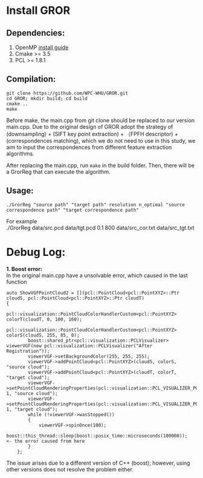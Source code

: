 
# Install GROR<br>

Dependencies:
---
1. OpenMP  [install guide](https://medium.com/swlh/openmp-on-ubuntu-1145355eeb2)
2. Cmake >= 3.5
3. PCL >= 1.8.1

Compilation:
---
```
git clone https://github.com/WPC-WHU/GROR.git
cd GROR; mkdir build; cd build
cmake ..
make
```
Before make, the main.cpp from git clone should be replaced to our version main.cpp. Due to the original design of GROR adopt the strategy of (downsampling) + (SIFT key point extraction) + （FPFH descriptor) + (correspondences matching), which we do not need to use in this study, we aim to input the correspondences from different feature extraction algorithms.

After replacing the main.cpp, run `make` in the build folder. Then, there will be a GrorReg that can execute the algorithm.

Usage:
---
```
./GrorReg "source path" "target path" resolution n_optimal "source correspondence path" "target correspondence path"
```
For example <br>
./GrorReg data/src.pcd data/tgt.pcd 0.1 800 data/src_cor.txt data/src_tgt.txt


# Debug Log:
**1. Boost error:**<br>
In the original main.cpp have a unsolvable error, which caused in the last function 
```
auto ShowVGFPointCloud2 = [](pcl::PointCloud<pcl::PointXYZ>::Ptr cloudS, pcl::PointCloud<pcl::PointXYZ>::Ptr cloudT)
{
		pcl::visualization::PointCloudColorHandlerCustom<pcl::PointXYZ> colorT(cloudT, 0, 100, 160);
		pcl::visualization::PointCloudColorHandlerCustom<pcl::PointXYZ> colorS(cloudS, 255, 85, 0);
		boost::shared_ptr<pcl::visualization::PCLVisualizer> viewerVGF(new pcl::visualization::PCLVisualizer("After Registration"));
		viewerVGF->setBackgroundColor(255, 255, 255);
		viewerVGF->addPointCloud<pcl::PointXYZ>(cloudS, colorS, "source cloud");
		viewerVGF->addPointCloud<pcl::PointXYZ>(cloudT, colorT, "target cloud");
		viewerVGF->setPointCloudRenderingProperties(pcl::visualization::PCL_VISUALIZER_POINT_SIZE, 1, "source cloud");
		viewerVGF->setPointCloudRenderingProperties(pcl::visualization::PCL_VISUALIZER_POINT_SIZE, 1, "target cloud");
		while (!viewerVGF->wasStopped())
		{
			viewerVGF->spinOnce(100);
			boost::this_thread::sleep(boost::posix_time::microseconds(100000));    <- the error caused from here
		}
	};
```
The issue arises due to a different version of C++ (boost); however, using other versions does not resolve the problem either.
